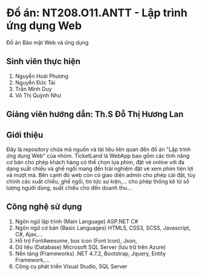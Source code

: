 # Đồ án: NT208.O11.ANTT - Lập trình ứng dụng Web
Đồ án Bảo mật Web và ứng dụng

## Sinh viên thực hiện
1. Nguyễn Hoài Phương
2. Nguyễn Đức Tài
3. Trần Minh Duy
4. Võ Thị Quỳnh Như
 
## Giảng viên hướng dẫn: Th.S Đỗ Thị Hương Lan

## Giới thiệu
Đây là repository chứa mã nguồn và tài liệu liên quan đến đồ án "Lập trình ứng dụng Web" của nhóm. TicketLand là WebApp bao gồm các tính năng cơ bản cho phép khách hàng có thể chọn lựa phim, đặt vé online với đa dạng suất chiếu và ghế ngồi mang đến trải nghiệm đặt vé xem phim tiện lợi và mượt mà. Bên cạnh đó web còn có giao diện admin cho phép cài đặt, tùy chỉnh các xuất chiếu, ghế ngồi, tin tức sự kiện,... cho phép thống kê từ số lượng người dùng, suất chiếu cho đến doanh thu...

## Công nghệ sử dụng
1. Ngôn ngữ lập trình (Main Language) ASP.NET C#
2. Ngôn ngữ cơ bản (Basic Languages) HTML5, CSS3, SCSS, Javascript, C#, Ajax,...
3. Hỗ trợ FontAwesome, box icon (Font Icon), Json,
4. Dữ liệu (Database) Microsoft SQL Server (lưu trữ trên Azure)
5. Nền tảng (Frameworks) .NET 4.7.2, Bootstrap, Jquery, Entity Framework,...
6. Công cụ phát triển Visual Studio, SQL Server
